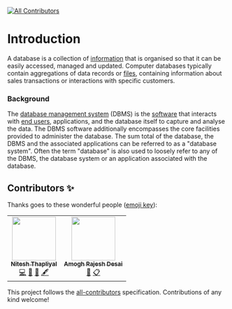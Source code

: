 <!-- ALL-CONTRIBUTORS-BADGE:START - Do not remove or modify this section -->
[![All Contributors](https://img.shields.io/badge/all_contributors-2-orange.svg?style=flat-square)](#contributors-)
<!-- ALL-CONTRIBUTORS-BADGE:END -->

# Introduction

A database is a collection of [information](https://searchsqlserver.techtarget.com/definition/information) that is organised so that it can be easily accessed, managed and  updated. Computer databases typically contain aggregations of data  records or [files](https://searchsqlserver.techtarget.com/definition/flat-file), containing information about sales transactions or interactions with specific customers.

### Background

The [database management system](https://en.wikipedia.org/wiki/Database#Database_management_system) (DBMS) is the [software](https://en.wikipedia.org/wiki/Software) that interacts with [end users](https://en.wikipedia.org/wiki/End_user), applications, and the database itself to capture and analyse the data.  The DBMS software additionally encompasses the core facilities provided  to administer the database. The sum total of the database, the DBMS and  the associated applications can be referred to as a "database system".  Often the term "database" is also used to loosely refer to any of the  DBMS, the database system or an application associated with the  database.
## Contributors ✨

Thanks goes to these wonderful people ([emoji key](https://allcontributors.org/docs/en/emoji-key)):

<!-- ALL-CONTRIBUTORS-LIST:START - Do not remove or modify this section -->
<!-- prettier-ignore-start -->
<!-- markdownlint-disable -->
<table>
  <tr>
    <td align="center"><a href="https://www.linkedin.com/in/nitesh-thapliyal-4403a1135"><img src="https://avatars0.githubusercontent.com/u/53345517?v=4" width="100px;" alt=""/><br /><sub><b>Nitesh Thapliyal</b></sub></a><br /><a href="https://github.com/Crio-Bytes/Database/commits?author=Nitesh-thapliyal" title="Code">💻</a> <a href="https://github.com/Crio-Bytes/Database/commits?author=Nitesh-thapliyal" title="Documentation">📖</a> <a href="#ideas-Nitesh-thapliyal" title="Ideas, Planning, & Feedback">🤔</a> <a href="#content-Nitesh-thapliyal" title="Content">🖋</a></td>
    <td align="center"><a href="https://github.com/amoghrajesh"><img src="https://avatars2.githubusercontent.com/u/35884252?v=4" width="100px;" alt=""/><br /><sub><b>Amogh Rajesh Desai</b></sub></a><br /><a href="https://github.com/Crio-Bytes/Database/pulls?q=is%3Apr+reviewed-by%3Aamoghrajesh" title="Reviewed Pull Requests">👀</a> <a href="#eventOrganizing-amoghrajesh" title="Event Organizing">📋</a></td>
  </tr>
</table>

<!-- markdownlint-enable -->
<!-- prettier-ignore-end -->
<!-- ALL-CONTRIBUTORS-LIST:END -->

This project follows the [all-contributors](https://github.com/all-contributors/all-contributors) specification. Contributions of any kind welcome!
